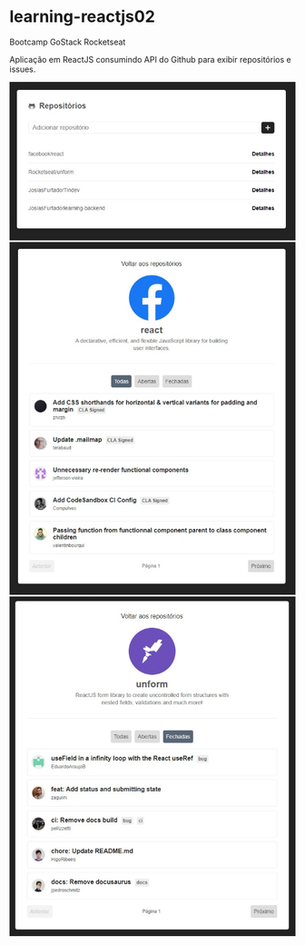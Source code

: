 # learning-reactjs02
Bootcamp GoStack Rocketseat

Aplicação em ReactJS consumindo API do Github para exibir repositórios e issues.

![01](https://github.com/JosiasFurtado/learning-reactjs02/blob/master/01.jpg)
![02](https://github.com/JosiasFurtado/learning-reactjs02/blob/master/02.jpg)
![03](https://github.com/JosiasFurtado/learning-reactjs02/blob/master/03.jpg)
